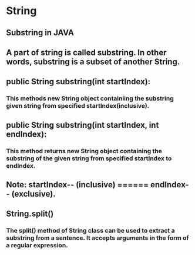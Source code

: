# String

## Substring in JAVA

## A part of string is called substring. In other words, substring is a subset of another String. 

## public String substring(int startIndex):
### This methods new String object containiing the substring given string from specified startIndex(inclusive). 

## public String substring(int startIndex, int endIndex):
### This method returns new String object containing the substring of the given string from specified startIndex to endIndex. 

## Note: startIndex-- (inclusive) ======  endIndex-- (exclusive).

## String.split()
### The split() method of String class can be used to extract a substring from a sentence. It accepts arguments in  the form of a regular expression.
